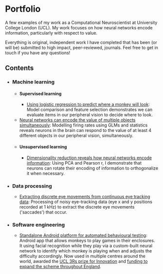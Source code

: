 # Portfolio
A few examples of my work as a Computational Neuroscientist at University College London (UCL). My work focuses on how neural networks encode information, particularly with respect to value. 

Everything is original, independent work I have completed that has been (or will be) submitted to high impact, peer-reviewed, journals. Feel free to get in touch if you have any questions! 

## Contents

 - ### Machine learning
    - #### Supervised learning
        - [Using logistic regression to predict where a monkey will look](https://github.com/jamesbutler01/Portfolio/blob/main/Predicting%20eye%20movements/Predicting%20eye%20movements.ipynb): Model comparison and feature selection demonstrates we can evaluate items in our peripheral vision to decide where to look.
	- [Neural networks can encode the value of multiple objects simultaneously](https://github.com/jamesbutler01/Portfolio/blob/main/Simultaneous%20value%20coding/NeuronValueCoding.ipynb): Modelling firing rates using GLMs and statistics reveals neurons in the brain can respond to the value of at least 4 different objects in our peripheral vision, simultaneously.
     - #### Unsupervised learning
        - [Dimensionality reduction reveals how neural networks encode information](https://github.com/jamesbutler01/Portfolio/blob/main/Encoding%20within%20neural%20networks/Neural%20network%20representations.ipynb): Using PCA and Pearson r, I demonstrate that neurons can rotate their encoding of information to orthogonalize it when necessary.

- ### Data processing
    -  [Extracting discrete eye movements from continuous eye tracking data](https://github.com/jamesbutler01/Portfolio/blob/main/Processing%20eye%20data/eye%20tracking%20analysis.ipynb): Processing of noisy eye-tracking data (eye x and y positions recorded at 1 kHz) to extract the discrete eye movements ('saccades') that occur. 


- ### Software engineering
    -  [Standalone Android platform for automated behavioural testing](https://github.com/jamesbutler01/Mymou): Android app that allows monkeys to play games in their enclosures. It using facial recognition while they play via a custom-built neural network to identify which monkey is playing when and adjusts the difficulty accordingly. Now used in multiple centres around the world, awarded the [UCL 3Rs prize for Innovation](https://www.ucl.ac.uk/biological-services/news/2018/may/ucl-celebrates-3rs-may-2018)  and [funding to expand the scheme throughout England](https://www.nc3rs.org.uk/refining-training-non-human-primates-using-automated-home-room-training-systems).
